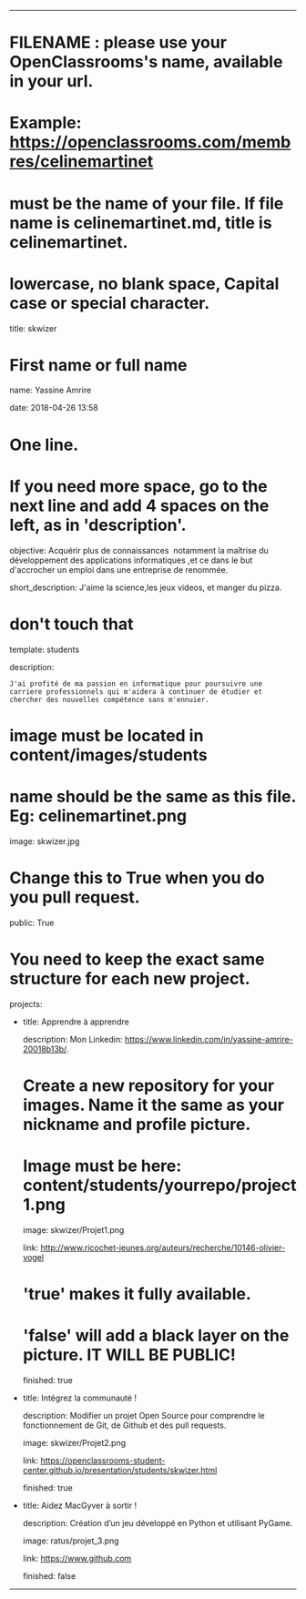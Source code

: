 ------


# FILENAME : please use your OpenClassrooms's name, available in your url.

# Example: https://openclassrooms.com/membres/celinemartinet

# must be the name of your file. If file name is celinemartinet.md, title is celinemartinet.

# lowercase, no blank space, Capital case or special character.

title: skwizer


# First name or full name

name: Yassine Amrire

date: 2018-04-26 13:58


# One line.

# If you need more space, go to the next line and add 4 spaces on the left, as in 'description'.

objective: Acquérir plus de connaissances  notamment la maîtrise du développement des applications informatiques ,et ce dans le but d'accrocher un emploi dans une entreprise de renommée.

short_description: J'aime la science,les jeux videos, et manger du pizza.


# don't touch that

template: students

description:

    J'ai profité de ma passion en informatique pour poursuivre une carriere professionnels qui m'aidera à continuer de étudier et chercher des nouvelles compétence sans m'ennuier.


# image must be located in content/images/students

# name should be the same as this file. Eg: celinemartinet.png

image: skwizer.jpg


# Change this to True when you do you pull request.

public: True


# You need to keep the exact same structure for each new project.

projects:

  - title: Apprendre à apprendre 

    description: Mon Linkedin: https://www.linkedin.com/in/yassine-amrire-20018b13b/.

    # Create a new repository for your images. Name it the same as your nickname and profile picture.

    # Image must be here: content/students/yourrepo/project1.png

    image: skwizer/Projet1.png

    link: http://www.ricochet-jeunes.org/auteurs/recherche/10146-olivier-vogel

    # 'true' makes it fully available.

    # 'false' will add a black layer on the picture. IT WILL BE PUBLIC!

    finished: true

  - title: Intégrez la communauté !

    description: Modifier un projet Open Source pour comprendre le fonctionnement de Git, de Github et des pull requests. 

    image: skwizer/Projet2.png

    link: https://openclassrooms-student-center.github.io/presentation/students/skwizer.html

    finished: true

  - title: Aidez MacGyver à sortir !

    description: Création d’un jeu développé en Python et utilisant PyGame.

    image: ratus/projet_3.png

    link: https://www.github.com

    finished: false

---
